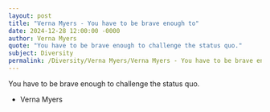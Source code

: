 ```yaml
---
layout: post
title: "Verna Myers - You have to be brave enough to"
date: 2024-12-28 12:00:00 -0000
author: Verna Myers
quote: "You have to be brave enough to challenge the status quo."
subject: Diversity
permalink: /Diversity/Verna Myers/Verna Myers - You have to be brave enough to
---
```


You have to be brave enough to challenge the status quo.

- Verna Myers
